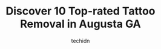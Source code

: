 ---
layout: ampstory
image: https://i0.wp.com/www.depkes.org/wp-content/uploads/2023/06/tattoo-removal-0-in-augusta-ga-1685824758.jpeg?resize=640,853
author: techidn
featured: false
description: Discover the impressive array of Tattoo Removal options in Augusta GA, where you can find 10 of the largest Tattoo Removal establishments in the area. From renowned classics to hidden gems, 
title: Discover 10 Top-rated Tattoo Removal in Augusta GA
cover:
   title: Discover 10 Top-rated Tattoo Removal in Augusta GA
   subtitle: Rickpate
   background: https://www.depkes.org/wp-content/uploads/2023/06/tattoo-removal-0-in-augusta-ga-1685824758.jpeg

pages: 
 - layout: thirds
   top: <h1>#1 The Lucky Seven Tattoo Co.</h1>
   bottom: "<p>My son went here for his first tattoo. We had gone to a few other shops before we ventured into Lucky 7 tattoo and none of them compared to this place. When we walked in </p>"
   background: https://www.depkes.org/wp-content/uploads/2023/06/tattoo-removal-1-in-augusta-ga-1685824758.jpeg
   backgroundblur: true
 - layout: thirds
   top: <h1>#2 Allegiance Ink Tattoo</h1>
   bottom: "<p>This place is awesome! My first experience was as a walk in and they were great! They are extremely efficient and professional, even though they are insanely quick , thei</p>"
   background: https://www.depkes.org/wp-content/uploads/2023/06/tattoo-removal-2-in-augusta-ga-1685824759.jpeg
   cta:
      link: https://www.depkes.org/blog/discover-10-top-rated-tattoo-removal-in-augusta-ga/
      text: Discover 10 Top-rated Tattoo Removal in Augusta GA
 - layout: thirds
   top: <h1>#3 Excalibur Tattoos</h1>
   bottom: "<p>4045 Jimmie Dyess Pkwy Ste 105, Augusta, GA 30909, United States</p>"
   background: https://www.depkes.org/wp-content/uploads/2023/06/tattoo-removal-3-in-augusta-ga-1685824759.png
   cta:
      link: https://www.depkes.org/blog/discover-10-top-rated-tattoo-removal-in-augusta-ga/
      text: Discover 10 Top-rated Tattoo Removal in Augusta GA
 - layout: thirds
   top: <h1>#4 Immaculate Ink Custom Tattoo</h1>
   bottom: "<p>114 S Belair Rd, Martinez, GA 30907, United States</p>"
   background: https://images.unsplash.com/photo-1541356665065-22676f35dd40?ixlib=rb-4.0.3&ixid=MnwxMjA3fDB8MHxwaG90by1wYWdlfHx8fGVufDB8fHx8&auto=format&fit=crop&w=640&h=853&q=80
   cta:
      link: https://www.depkes.org/blog/discover-10-top-rated-tattoo-removal-in-augusta-ga/
      text: Discover 10 Top-rated Tattoo Removal in Augusta GA
 - layout: thirds
   top: <h1>#5 Shanes Custom Tattoos and Piercings</h1>
   bottom: "<p>1904 Gordon Hwy, Augusta, GA 30909, United States</p>"
   background: https://images.unsplash.com/photo-1496096265110-f83ad7f96608?ixlib=rb-4.0.3&ixid=MnwxMjA3fDB8MHxwaG90by1wYWdlfHx8fGVufDB8fHx8&auto=format&fit=crop&w=640&h=853&q=80
   cta:
      link: https://www.depkes.org/blog/discover-10-top-rated-tattoo-removal-in-augusta-ga/
      text: Discover 10 Top-rated Tattoo Removal in Augusta GA
 - layout: thirds
   top: <h1>#6 Moth & Magpie Tattoo</h1>
   bottom: "<p>584 Broad St, Augusta, GA 30901, United States</p>"
   background: https://images.unsplash.com/photo-1608501821300-4f99e58bba77?ixlib=rb-4.0.3&ixid=MnwxMjA3fDB8MHxwaG90by1wYWdlfHx8fGVufDB8fHx8&auto=format&fit=crop&w=640&h=853&q=80
   cta:
      link: https://www.depkes.org/blog/discover-10-top-rated-tattoo-removal-in-augusta-ga/
      text: Discover 10 Top-rated Tattoo Removal in Augusta GA
 - layout: thirds
   top: <h1>#7 Mr. Tattoo</h1>
   bottom: "<p>461 Broad St, Augusta, GA 30901, United States</p>"
   background: https://images.unsplash.com/photo-1604871000636-074fa5117945?ixlib=rb-4.0.3&ixid=MnwxMjA3fDB8MHxwaG90by1wYWdlfHx8fGVufDB8fHx8&auto=format&fit=crop&w=640&h=853&q=80
   cta:
      link: https://www.depkes.org/blog/discover-10-top-rated-tattoo-removal-in-augusta-ga/
      text: Discover 10 Top-rated Tattoo Removal in Augusta GA
 - layout: thirds
   middle: Continue reading...
   background: https://images.unsplash.com/photo-1567095761054-7a02e69e5c43?ixlib=rb-4.0.3&ixid=MnwxMjA3fDB8MHxwaG90by1wYWdlfHx8fGVufDB8fHx8&auto=format&fit=crop&w=640&h=853&q=80
   cta:
      link: https://www.depkes.org/blog/discover-10-top-rated-tattoo-removal-in-augusta-ga/
      text: Discover 10 Top-rated Tattoo Removal in Augusta GA
      
---